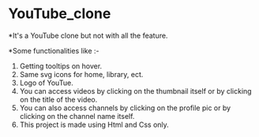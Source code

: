 # YouTube_clone

\*It's a YouTube clone but not with all the feature.

\*Some functionalities like :-

1. Getting tooltips on hover.
2. Same svg icons for home, library, ect.
3. Logo of YouTue.
4. You can access videos by clicking on the thumbnail itself
   or by clicking on the title of the video.
5. You can also access channels by clicking on the profile pic
   or by clicking on the channel name itself.
6. This project is made using Html and Css only.
